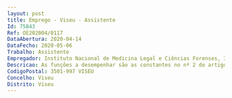 ```yaml
--- 
layout: post
title: Emprego - Viseu - Assistente
Id: 75843
Ref: OE202004/0117
DataAbertura: 2020-04-14
DataFecho: 2020-05-06
Trabalho: Assistente
Empregador: Instituto Nacional de Medicina Legal e Ciências Forenses, I.P.
Descricao: As funções a desempenhar são as constantes no nº 2 do artigo 67º do Decreto lei nº 11 98, de 24 de janeiro.
CodigoPostal: 3501-997 VISEU
Concelho: Viseu
Distrito: Viseu
--- 
```

